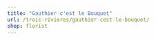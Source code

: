 ```yaml
---
title: "Gauthier c'est le Bouquet"
url: /trois-rivieres/gauthier-cest-le-bouquet/
shop: florist
---
```

